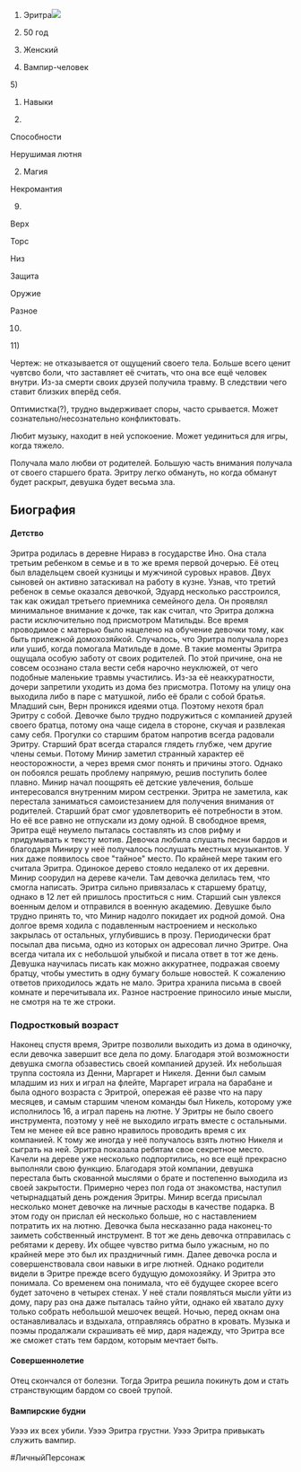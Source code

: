 1) Эритра![](https://lh7-rt.googleusercontent.com/docsz/AD_4nXdkWVAbsK6rrahuhGtxpyT_g-77pXgHJg4iQ1acqpDxEnNo8Nqy8DR8nr_9ddLt-zGx1UwDiWH9izzkDvf3pvE3qWRfZmgD3T1PQuBBS36OWqGku-8YQFfWCsZKlLUIe58JbDUkhA?key=L9fXttdQEk7jwKJkuPR_JLPr)

2) 50 год

3) Женский

4) Вампир-человек

5) 

1) Навыки

  

7)

Способности

Нерушимая лютня 

  

2) Магия

Некромантия

  

9)

Верx

Торс

Низ

Защита

Оружие

Разное

  

10)

  

11) 

Чертеж: не отказывается от ощущений своего тела. Больше всего ценит чувтсво боли, что заставляет её считать, что она все ещё человек внутри. Из-за смерти своих друзей получила травму. В следствии чего ставит близких вперёд себя. 

Оптимистка(?), трудно выдерживает споры, часто срывается. Может сознательно/несознательно конфликтовать. 

Любит музыку, находит в ней успокоение. Может уединиться для игры, когда тяжело. 

Получала мало любви от родителей. Большую часть внимания получала от своего старшего брата. Эритру легко обмануть, но когда обманут будет раскрыт, девушка будет весьма зла.

  

Биография
---
#### Детство
Эритра родилась в деревне Ниравэ в государстве Ино. Она стала третьим ребенком в семье и в то же время первой дочерью. Её отец был владельцем своей кузницы и мужчиной суровых нравов. Двух сыновей он активно затаскивал на работу в кузне. Узнав, что третий ребенок в семье оказался девочкой, Эдуард несколько расстроился, так как ожидал третьего приемника семейного дела. Он проявлял минимальное внимание к дочке, так как считал, что Эритра должна расти исключительно под присмотром Матильды. Все время проводимое с матерью было нацелено на обучение девочки тому, как быть прилежной домохозяйкой. Случалось, что Эритра получала порез или ушиб, когда помогала Матильде в доме. В такие моменты Эритра ощущала особую заботу от своих родителей. По этой причине, она не совсем осознано стала вести себя нарочно неуклюжей, от чего подобные маленькие травмы участились.
Из-за её неаккуратности, дочери запретили уходить из дома без присмотра. Потому на улицу она выходила либо в паре с матушкой, либо её брали с собой братья.
Младший сын, Верн проникся идеями отца. Поэтому нехотя брал Эритру с собой. Девочке было трудно подружиться с компанией друзей своего братца, потому она чаще сидела в стороне, скучая и развлекая саму себя.
Прогулки со старшим братом напротив всегда радовали Эритру. Старший брат всегда старался глядеть глубже, чем другие члены семьи. Потому Минир заметил странный характер её неосторожности, а через время смог понять и причины этого. Однако он побоялся решать проблему напрямую, решив поступить более плавно. Минир начал поощрять её детские увлечения, больше интересовался внутренним миром сестренки. Эритра не заметила, как перестала заниматься самоистезанием для получения внимания от родителей. Старший брат смог удовлетворить её потребности в этом. Но её все равно не отпускали из дому одной.
В свободное время, Эритра ещё неумело пыталась составлять из слов рифму и придумывать к тексту мотив. Девочка любила слушать песни бардов и благодаря Миниру у неё получалось послушать местных музыкантов. У них даже появилось свое "тайное" место. По крайней мере таким его считала Эритра. Одинокое дерево стояло недалеко от их деревни. Минир соорудил на дереве качели. Там девочка делилась тем, что смогла написать.
Эритра сильно привязалась к старшему братцу, однако в 12 лет ей пришлось проститься с ним. Старший сын увлекся военным делом и отправился в военную академию. Девушке было трудно принять то, что Минир надолго покидает их родной домой. Она долгое время ходила с подавленным настроением и несколько закрылась от остальных, углубившись в прозу. Периодически брат посылал два письма, одно из которых он адресовал лично Эритре. Она всегда читала их с небольшой улыбкой и писала ответ в тот же день. Девушка научилась писать как можно аккуратнее, подражая своему братцу, чтобы уместить в одну бумагу больше новостей. К сожалению ответов приходилось ждать не мало. Эритра хранила письма в своей комнате и перечитывала их. Разное настроение приносило иные мысли, не смотря на те же строки.

### Подростковый возраст

Наконец спустя время, Эритре позволили выходить из дома в одиночку, если девочка завершит все дела по дому. Благодаря этой возможности девушка смогла обзавестись своей компанией друзей. Их небольшая труппа состояла из Денни, Маргарет и Никеля. Денни был самым младшим из них и играл на флейте, Маргарет играла на барабане и была одного возраста с Эритрой, опережая её разве что на пару месяцев, и самым старшим членом команды был Никель, которому уже исполнилось 16, а играл парень на лютне. У Эритры не было своего инструмента, поэтому у неё не выходило играть вместе с остальными. Тем не менее ей все равно нравилось проводить время с их компанией. К тому же иногда у неё получалось взять лютню Никеля и сыграть на ней.
Эритра показала ребятам свое секретное место. Качели на дереве уже несколько подпортились, но все ещё прекрасно выполняли свою функцию. Благодаря этой компании, девушка перестала быть скованной мыслями о брате и постепенно выходила из своей закрытости.
Примерно через пол года от знакомства, наступил четырнадцатый день рождения Эритры. Минир всегда присылал несколько монет девочке на личные расходы в качестве подарка. В этом году он прислал ей несколько больше, но с наставлением потратить их на лютню. Девочка была несказанно рада наконец-то заиметь собственный инструмент. В тот же день девочка отправилась с ребятами к дереву. Их общее чувство ритма было ужасным, но по крайней мере это был их праздничный гимн.
Далее девочка росла и совершенствовала свои навыки в игре лютней. Однако родители видели в Эритре прежде всего будущую домохозяйку. И Эритра это понимала. Со временем она понимала, что её будущее скорее всего будет заточено в четырех стенах. У неё стали появляться мысли уйти из дому, пару раз она даже пыталась тайно уйти, однако ей хватало духу только собрать небольшой мешочек вещей. Ночью, перед окнам она останавливалась и вздыхала, отправляясь обратно в кровать. Музыка и поэмы продалжали скрашивать её мир, даря надежду, что Эритра все же сможет стать тем бардом, которым мечтает быть. 

#### Совершеннолетие

Отец скончался от болезни. Тогда Эритра решила покинуть дом и стать странствующим бардом со своей трупой.


####  Вампирские будни
Уэээ их всех убили. Уэээ Эритра грустни. Уэээ Эритра привыкать служить вампир.


#ЛичныйПерсонаж 